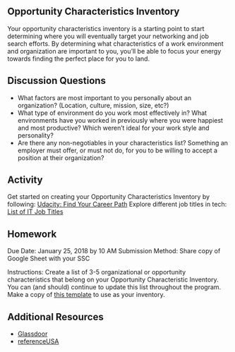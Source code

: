 ## Opportunity Characteristics Inventory
Your opportunity characteristics inventory is a starting point to start determining where you will eventually target your networking and job search efforts.  By determining what characteristics of a work environment and organization are important to you, you’ll be able to focus your energy towards finding the perfect place for you to land.  

## Discussion Questions
- What factors are most important to you personally about an organization?  (Location, culture, mission, size, etc?)
- What type of environment do you work most effectively in?  What environments have you worked in previously where you were happiest and most productive?  Which weren’t ideal for your work style and personality?
- Are there any non-negotiables in your characteristics list?  Something an employer must offer, or must not do, for you to be willing to accept a position at their organization?

## Activity
Get started on creating your Opportunity Characteristics Inventory by following: [Udacity: Find Your Career Path](https://career-resource-center.udacity.com/tech-jobs-find-your-career-path/career-industry-research) 
Explore different job titles in tech: [List of IT Job Titles](https://www.thebalance.com/list-of-information-technology-it-job-titles-2061498)
## Homework
Due Date: January 25, 2018 by 10 AM
Submission Method:  Share copy of Google Sheet with your SSC

Instructions:  Create a list of 3-5 organizational or opportunity characteristics that belong on your Opportunity Characteristic Inventory. You can (and should) continue to update this list throughout the program. Make a copy of [this template](https://docs.google.com/spreadsheets/d/1n01-VbIkY8gwxapAkKhW6kVr3iwbx8uaEk-hUDPnCbU/edit?usp=sharing) to use as your inventory. 

## Additional Resources
- [Glassdoor](https://www.glassdoor.com/index.htm)
- [referenceUSA](http://resource.referenceusa.com/)
